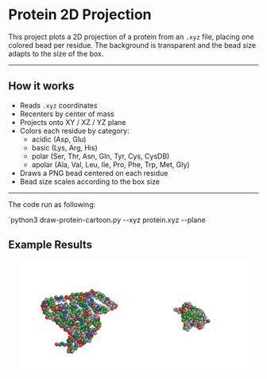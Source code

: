 # Protein 2D Projection

This project plots a 2D projection of a protein from an `.xyz` file, placing one colored bead per residue. The background is transparent and the bead size adapts to the size of the box.

---

## How it works

- Reads `.xyz` coordinates
- Recenters by center of mass
- Projects onto XY / XZ / YZ plane
- Colors each residue by category:
  - acidic (Asp, Glu)
  - basic (Lys, Arg, His)
  - polar (Ser, Thr, Asn, Gln, Tyr, Cys, CysDB)
  - apolar (Ala, Val, Leu, Ile, Pro, Phe, Trp, Met, Gly)
- Draws a PNG bead centered on each residue
- Bead size scales according to the box size

---

The code run as following:

`python3 draw-protein-cartoon.py --xyz protein.xyz --plane


## Example Results

<p align="center"> <img src="figures/protein1.png" alt="BSA" width="45%"/> <img src="figures/protein2.png" alt="2D5" width="45%"/> </p>


